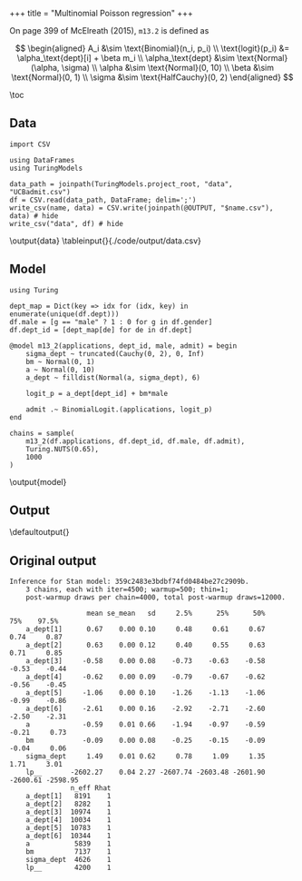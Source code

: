 +++
title = "Multinomial Poisson regression"
+++

On page 399 of McElreath (2015), `m13.2` is defined as

$$
\begin{aligned}
  A_i &\sim \text{Binomial}(n_i, p_i) \\
  \text{logit}(p_i) &= \alpha_\text{dept}[i] + \beta m_i \\
  \alpha_\text{dept} &\sim \text{Normal}(\alpha, \sigma) \\
  \alpha &\sim \text{Normal}(0, 10) \\
  \beta &\sim \text{Normal}(0, 1) \\
  \sigma &\sim \text{HalfCauchy}(0, 2)
\end{aligned}
$$

\toc

## Data

```julia:data
import CSV

using DataFrames
using TuringModels

data_path = joinpath(TuringModels.project_root, "data", "UCBadmit.csv")
df = CSV.read(data_path, DataFrame; delim=';')
write_csv(name, data) = CSV.write(joinpath(@OUTPUT, "$name.csv"), data) # hide
write_csv("data", df) # hide
```
\output{data}
\tableinput{}{./code/output/data.csv}

## Model

```julia:model
using Turing

dept_map = Dict(key => idx for (idx, key) in enumerate(unique(df.dept)))
df.male = [g == "male" ? 1 : 0 for g in df.gender]
df.dept_id = [dept_map[de] for de in df.dept]

@model m13_2(applications, dept_id, male, admit) = begin
    sigma_dept ~ truncated(Cauchy(0, 2), 0, Inf)
    bm ~ Normal(0, 1)
    a ~ Normal(0, 10)
    a_dept ~ filldist(Normal(a, sigma_dept), 6)
    
    logit_p = a_dept[dept_id] + bm*male
    
    admit .~ BinomialLogit.(applications, logit_p)
end

chains = sample(
    m13_2(df.applications, df.dept_id, df.male, df.admit),
    Turing.NUTS(0.65),
    1000
)
```
\output{model}

## Output

\defaultoutput{}

## Original output

```text
Inference for Stan model: 359c2483e3bdbf74fd0484be27c2909b.
    3 chains, each with iter=4500; warmup=500; thin=1; 
    post-warmup draws per chain=4000, total post-warmup draws=12000.
    
                   mean se_mean   sd     2.5%      25%      50%      75%    97.5%
    a_dept[1]      0.67    0.00 0.10     0.48     0.61     0.67     0.74     0.87
    a_dept[2]      0.63    0.00 0.12     0.40     0.55     0.63     0.71     0.85
    a_dept[3]     -0.58    0.00 0.08    -0.73    -0.63    -0.58    -0.53    -0.44
    a_dept[4]     -0.62    0.00 0.09    -0.79    -0.67    -0.62    -0.56    -0.45
    a_dept[5]     -1.06    0.00 0.10    -1.26    -1.13    -1.06    -0.99    -0.86
    a_dept[6]     -2.61    0.00 0.16    -2.92    -2.71    -2.60    -2.50    -2.31
    a             -0.59    0.01 0.66    -1.94    -0.97    -0.59    -0.21     0.73
    bm            -0.09    0.00 0.08    -0.25    -0.15    -0.09    -0.04     0.06
    sigma_dept     1.49    0.01 0.62     0.78     1.09     1.35     1.71     3.01
    lp__       -2602.27    0.04 2.27 -2607.74 -2603.48 -2601.90 -2600.61 -2598.95
               n_eff Rhat
    a_dept[1]   8191    1
    a_dept[2]   8282    1
    a_dept[3]  10974    1
    a_dept[4]  10034    1
    a_dept[5]  10783    1
    a_dept[6]  10344    1
    a           5839    1
    bm          7137    1
    sigma_dept  4626    1
    lp__        4200    1
```

